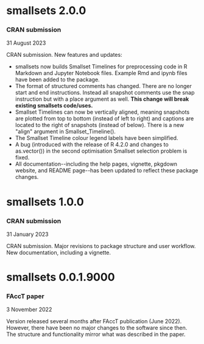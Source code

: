 # smallsets 2.0.0
### CRAN submission

31 August 2023

CRAN submission. New features and updates:

* smallsets now builds Smallset Timelines for preprocessing code in R Markdown and Jupyter Notebook files. Example Rmd and ipynb files have been added to the package.
* The format of structured comments has changed. There are no longer start and end instructions. Instead all snapshot comments use the snap instruction but with a place argument as well. **This change will break existing smallsets code/uses.**
* Smallset Timelines can now be vertically aligned, meaning snapshots are plotted from top to bottom (instead of left to right) and captions are located to the right of snapshots (instead of below). There is a new "align" argument in Smallset_Timeline().
* The Smallset Timeline colour legend labels have been simplified.
* A bug (introduced with the release of R 4.2.0 and changes to as.vector()) in the second optimisation Smallset selection problem is fixed.
* All documentation--including the help pages, vignette, pkgdown website, and README page--has been updated to reflect these package changes.

# smallsets 1.0.0
### CRAN submission

31 January 2023

CRAN submission. Major revisions to package structure and user workflow. New documentation, including a vignette.

# smallsets 0.0.1.9000
### FAccT paper

3 November 2022

Version released several months after FAccT publication (June 2022). However, there have been no major changes to the software since then. The structure and functionality mirror what was described in the paper.
